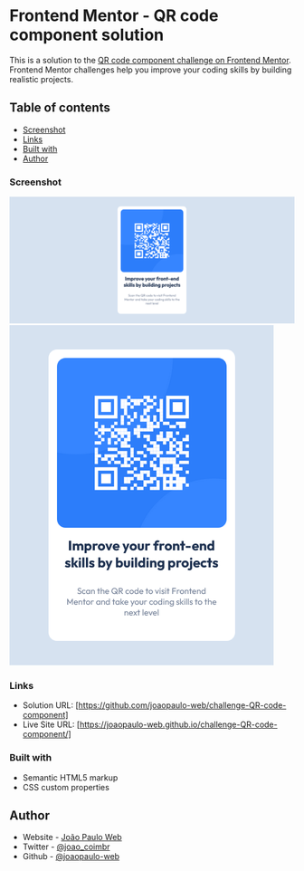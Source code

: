 # Frontend Mentor - QR code component solution

This is a solution to the [QR code component challenge on Frontend Mentor](https://www.frontendmentor.io/challenges/qr-code-component-iux_sIO_H). Frontend Mentor challenges help you improve your coding skills by building realistic projects. 

## Table of contents

  - [Screenshot](#screenshot)
  - [Links](#links)
  - [Built with](#built-with)
  - [Author](#author)

### Screenshot

![Desktop Version](./images/Screenshot%202023-01-09%20at%2016-33-22%20QR%20Component-Desktop.png)
![Mobile Version](./images/Screenshot%202023-01-09%20at%2016-33-37%20QR%20Component-Mobile.png)


### Links

- Solution URL: [https://github.com/joaopaulo-web/challenge-QR-code-component]
- Live Site URL: [https://joaopaulo-web.github.io/challenge-QR-code-component/]

### Built with

- Semantic HTML5 markup
- CSS custom properties

## Author

- Website - [João Paulo Web](https://joaopaulo-web.github.io/)
- Twitter - [@joao_coimbr](https://twitter.com/joao_coimbr)
- Github - [@joaopaulo-web](https://github.com/joaopaulo-web)
